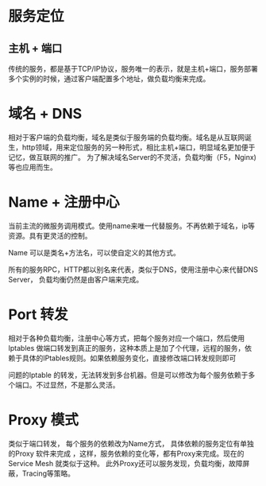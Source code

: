 # 服务定位
## 主机 + 端口
传统的服务，都是基于TCP/IP协议，服务唯一的表示，就是主机+端口，服务部署多个实例的时候，通过客户端配置多个地址，做负载均衡来完成。
# 域名 + DNS
 相对于客户端的负载均衡，域名是类似于服务端的负载均衡。域名是从互联网诞生，http领域，用来定位服务的另一种形式，相比主机+端口，明显域名更加便于记忆，做互联网的推广。 为了解决域名Server的不灵活，负载均衡（F5，Nginx)等也应用而生。
# Name + 注册中心
  当前主流的微服务调用模式。使用name来唯一代替服务。不再依赖于域名，ip等资源。具有更灵活的控制。
  
  Name 可以是类名+方法名，可以使自定义的其他方式。
  
  所有的服务RPC，HTTP都以别名来代表，类似于DNS，使用注册中心来代替DNS Server， 负载均衡仍然是由客户端来完成。
# Port 转发
  相对于各种负载均衡，注册中心等方式，把每个服务对应一个端口，然后使用Iptables 做端口转发到真正的服务，这种本质上是加了个代理，远程的服务，依赖于具体的IPtables规则。如果依赖服务变化，直接修改端口转发规则即可
  
  问题的Iptable 的转发，无法转发到多台机器。但是可以修改为每个服务依赖于多个端口。不过显然，不是那么灵活。
# Proxy 模式
类似于端口转发， 每个服务的依赖改为Name方式， 具体依赖的服务定位有单独的Proxy 软件来完成 ，这样，服务依赖的变化等，都有Proxy来完成。现在的Service Mesh 就类似于这种。 此外Proxy还可以服务发现，负载均衡，故障屏蔽，Tracing等策略。
